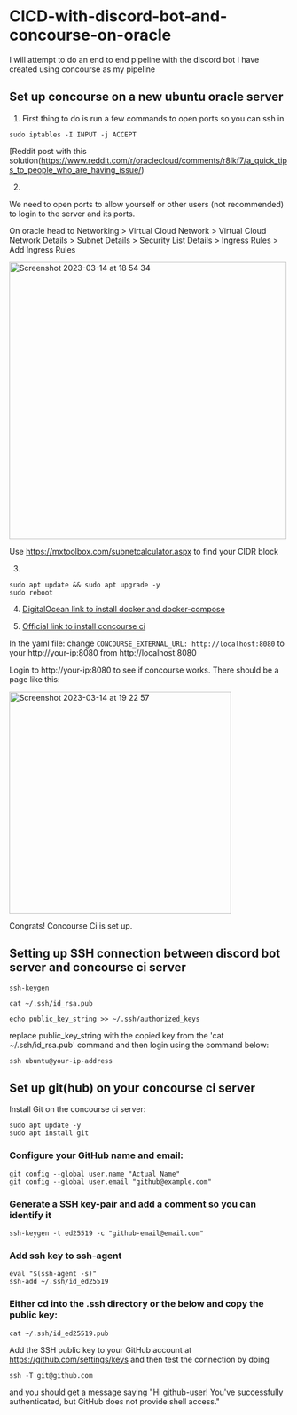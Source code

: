 # CICD-with-discord-bot-and-concourse-on-oracle
I will attempt to do an end to end pipeline with the discord bot I have created using concourse as my pipeline

## Set up concourse on a new ubuntu oracle server 
1. First thing to do is run a few commands to open ports so you can ssh in
```
sudo iptables -I INPUT -j ACCEPT
```
[Reddit post with this solution(https://www.reddit.com/r/oraclecloud/comments/r8lkf7/a_quick_tips_to_people_who_are_having_issue/)

2. 

We need to open ports to allow yourself or other users (not recommended) to login to the server and its ports. 

On oracle head to Networking > Virtual Cloud Network > Virtual Cloud Network Details > Subnet Details > Security List Details > Ingress Rules > Add Ingress Rules 

<img width="500" alt="Screenshot 2023-03-14 at 18 54 34" src="https://user-images.githubusercontent.com/98178943/225108814-d6884385-0f42-4f2a-bb42-dc7d2b7cd22a.png">

Use https://mxtoolbox.com/subnetcalculator.aspx to find your CIDR block

3. 

```
sudo apt update && sudo apt upgrade -y
sudo reboot
```

4. [DigitalOcean link to install docker and docker-compose](https://www.digitalocean.com/community/tutorials/how-to-install-and-use-docker-compose-on-ubuntu-22-04)

5. [Official link to install concourse ci](https://concourse-ci.org/quick-start.html)

In the yaml file: change ```CONCOURSE_EXTERNAL_URL: http://localhost:8080``` to your http://your-ip:8080 from http://localhost:8080

Login to http://your-ip:8080 to see if concourse works. There should be a page like this:

<img width="400" alt="Screenshot 2023-03-14 at 19 22 57" src="https://user-images.githubusercontent.com/98178943/225114939-59919e78-7ed0-45ab-8bfb-62d2ca6a985b.png">

Congrats! Concourse Ci is set up. 

## Setting up SSH connection between discord bot server and concourse ci server

```
ssh-keygen

cat ~/.ssh/id_rsa.pub

echo public_key_string >> ~/.ssh/authorized_keys
```

replace public_key_string with the copied key from the 'cat ~/.ssh/id_rsa.pub' command and then login using the command below:

```
ssh ubuntu@your-ip-address
```

## Set up git(hub) on your concourse ci server

Install Git on the concourse ci server: 
```
sudo apt update -y
sudo apt install git
```

### Configure your GitHub name and email:
```
git config --global user.name "Actual Name"
git config --global user.email "github@example.com"
```
### Generate a SSH key-pair and add a comment so you can identify it
```
ssh-keygen -t ed25519 -c "github-email@email.com"
```
### Add ssh key to ssh-agent
```
eval "$(ssh-agent -s)"
ssh-add ~/.ssh/id_ed25519
```
### Either cd into the .ssh directory or the below and copy the public key: 
```
cat ~/.ssh/id_ed25519.pub
```
Add the SSH public key to your GitHub account at https://github.com/settings/keys
and then test the connection by doing
```
ssh -T git@github.com
```
and you should get a message saying "Hi github-user! You've successfully authenticated, but GitHub does not provide shell access."

